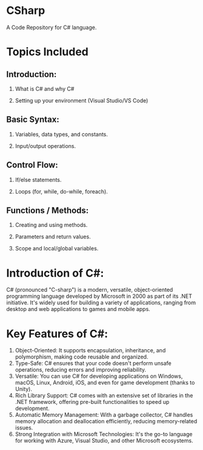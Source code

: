 # CSharp
A Code Repository for C# language.

# Topics Included
## Introduction:
1. What is C# and why C#

2. Setting up your environment (Visual Studio/VS Code)

## Basic Syntax:
1. Variables, data types, and constants.

2. Input/output operations.

## Control Flow:
1. If/else statements.

2. Loops (for, while, do-while, foreach).

## Functions / Methods:
1. Creating and using methods.

2. Parameters and return values.

3. Scope and local/global variables.

# Introduction of C#:
C# (pronounced "C-sharp") is a modern, versatile, object-oriented programming language developed by Microsoft in 2000 as part of 
its .NET initiative. It's widely used for building a variety of applications, ranging from desktop and web applications to games 
and mobile apps.

# Key Features of C#:
1. Object-Oriented: It supports encapsulation, inheritance, and polymorphism, making code reusable and organized.
2. Type-Safe: C# ensures that your code doesn't perform unsafe operations, reducing errors and improving reliability.
3. Versatile: You can use C# for developing applications on Windows, macOS, Linux, Android, iOS, and even for game development (thanks to Unity).
4. Rich Library Support: C# comes with an extensive set of libraries in the .NET framework, offering pre-built functionalities to 
speed up development.
5. Automatic Memory Management: With a garbage collector, C# handles memory allocation and deallocation efficiently, reducing 
memory-related issues.
6. Strong Integration with Microsoft Technologies: It's the go-to language for working with Azure, Visual Studio, and other Microsoft ecosystems.
